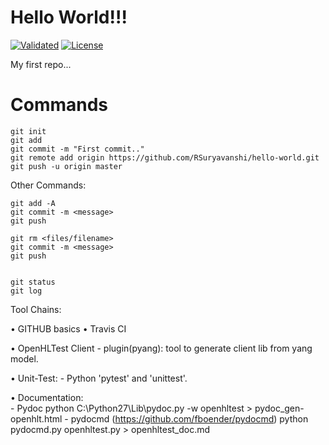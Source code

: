 # Hello World!!!
[![Validated](https://travis-ci.org/RSuryavanshi/hello-world.svg?branch=master)](https://travis-ci.org/RSuryavanshi/hello-world)
[![License](https://img.shields.io/badge/license-MIT-green.svg)](https://en.wikipedia.org/wiki/MIT_License)


My first repo...


# Commands

    git init
    git add
    git commit -m "First commit.."
    git remote add origin https://github.com/RSuryavanshi/hello-world.git
    git push -u origin master

    
    
Other Commands:

    git add -A
    git commit -m <message>
    git push
    
    git rm <files/filename>
    git commit -m <message>
    git push

    
    git status
    git log
    
    
Tool Chains: 

• GITHUB basics
• Travis CI

• OpenHLTest Client
    -	plugin(pyang): tool to generate client lib from yang model.

• Unit-Test:
    -	Python 'pytest' and 'unittest'.

• Documentation:  
    -	Pydoc 
            python C:\Python27\Lib\pydoc.py -w openhltest > pydoc_gen-openhlt.html
    -	pydocmd  (https://github.com/fboender/pydocmd)
            python pydocmd.py openhltest.py > openhltest_doc.md
